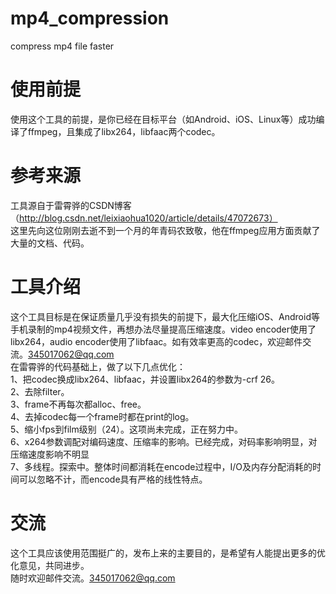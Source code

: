 # mp4_compression
compress mp4 file faster

# 使用前提
使用这个工具的前提，是你已经在目标平台（如Android、iOS、Linux等）成功编译了ffmpeg，且集成了libx264，libfaac两个codec。

# 参考来源
工具源自于雷霄骅的CSDN博客（http://blog.csdn.net/leixiaohua1020/article/details/47072673）<br>
这里先向这位刚刚去逝不到一个月的年青码农致敬，他在ffmpeg应用方面贡献了大量的文档、代码。

# 工具介绍
这个工具目标是在保证质量几乎没有损失的前提下，最大化压缩iOS、Android等手机录制的mp4视频文件，再想办法尽量提高压缩速度。video encoder使用了libx264，audio encoder使用了libfaac。如有效率更高的codec，欢迎邮件交流。345017062@qq.com<br>
  在雷霄骅的代码基础上，做了以下几点优化：<br>
  1、把codec换成libx264、libfaac，并设置libx264的参数为-crf 26。<br>
  2、去除filter。<br>
  3、frame不再每次都alloc、free。<br>
  4、去掉codec每一个frame时都在print的log。<br>
  5、缩小fps到film级别（24）。这项尚未完成，正在努力中。<br>
  6、x264参数调配对编码速度、压缩率的影响。已经完成，对码率影响明显，对压缩速度影响不明显<br>
  7、多线程。探索中。整体时间都消耗在encode过程中，I/O及内存分配消耗的时间可以忽略不计，而encode具有严格的线性特点。

# 交流
这个工具应该使用范围挺广的，发布上来的主要目的，是希望有人能提出更多的优化意见，共同进步。<br>
随时欢迎邮件交流。345017062@qq.com<br>
